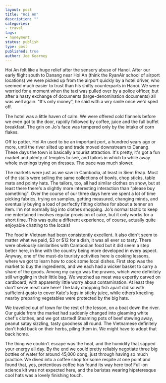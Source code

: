 ```yaml
---
layout: post
title: "Hoi An"
description: ""
categories:
- travel
tags:
- honeyment
status: publish
type: post
published: true
author: Joe Kearney
---
```


Hoi An felt like a huge relief after the sensory abuse of Hanoi. After our early flight south to Danang near Hoi An (think the RyanAir school of airport locations) we were picked up from the airport quickly by a hotel driver, who seemed much easier to trust than his shifty counterparts in Hanoi. We were worried for a moment when the taxi was pulled over by a police officer, but after a hasty exchange of documents (large-denomination documents) all was well again. "It's only money", he said with a wry smile once we'd sped off.

The hotel was a little haven of calm. We were offered cold flannels before we even got to the door, rapidly followed by coffee, juice and the full buffet breakfast. The grin on Jo's face was tempered only by the intake of corn flakes.

Off to potter. Hoi An used to be an important port, a hundred years ago or more, until the river silted up and trade moved downstream to Danang. These days the town is basically a tourist attraction. It's pretty, it's got a fun market and plenty of temples to see, and tailors in which to while away whole evenings trying on dresses. The pace was much slower.

The markets were just as we saw in Cambodia, at least in Siem Reap. Most of the stalls were selling the same collections of bowls, chop sticks, table mats and pointy hats. The tailors, too, all had similar clothes on show, but at least there there's a slightly more interesting interaction than "please buy something". Over the course of our three days here we spent a lot of time picking fabrics, trying on samples, getting measured, changing minds, and eventually buying a load of perfectly fitting clothes for about a tenner an item. I'm not normally big into clothes shopping. Jo's normal tactic to keep me entertained involves regular provision of cake, but it only works for a short time. This was quite a different experience, of course, actually quite enjoyable chatting to the locals!

The food in Vietnam had been consistently excellent. It also didn't seem to matter what we paid, $3 or $12 for a dish, it was all ever so tasty. There were obviously similarities with Cambodian food but it did seem a step better here, in line with the country being more developed in every aspect. Anyway, one of the must-do touristy activities here is cooking lessons, where we got to learn how to cook some local dishes. First stop was the market to buy the ingredients, and we each had a wicker basket to carry a share of the goods. Among my cargo was the prawns, which were definitely still wriggling in their little bag. We watched as meat was expertly carved on cardboard, with apparently little worry about contamination. At least they don't serve meat rare here! The lady chopping fish apart did so with sufficient gusto to cover Kate's legs in sticky juice, while others kneeling nearby preparing vegetables were protected by the big hats.

We travelled out of town for the rest of the lesson, on a boat down the river. Our guide from the market had suddenly changed into gleaming white chef's clothes, and we got started! Steaming pots of beef stewing away, peanut satay sizzling, tasty goodness all round. The Vietnamese definitely don't hold back on their herbs, piling them in. We might have to adopt that back home.

The thing we couldn't escape was the heat, and the humidity that sapped your energy all day. By the end we could pretty reliably negotiate three big bottles of water for around 45,000 dong, just through having so much practice. We dived into a coffee shop for some respite at one point and found that, yes, pretentious coffee has found its way here too! Full-on science kit was not expected here, and the baristas wearing hipsteresque cool hats was a lovely finishing touch.
